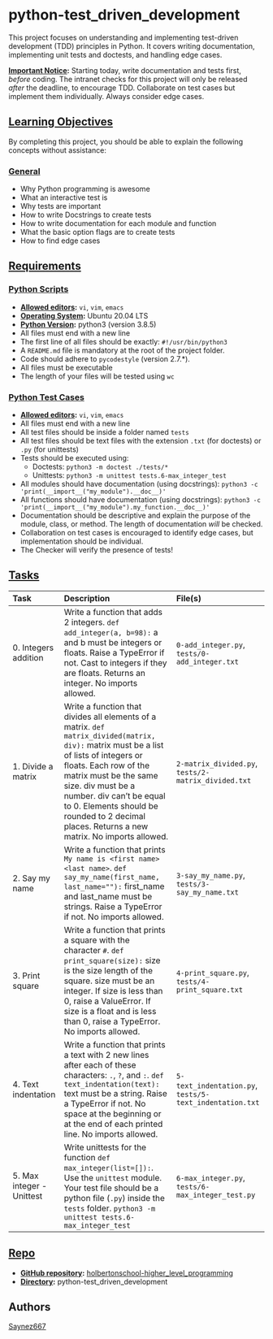 # python-test_driven_development

This project focuses on understanding and implementing test-driven development (TDD) principles in Python. It covers writing documentation, implementing unit tests and doctests, and handling edge cases.

**[Important Notice](pplx://action/followup):** Starting today, write documentation and tests first, *before* coding.  The intranet checks for this project will only be released *after* the deadline, to encourage TDD. Collaborate on test cases but implement them individually.  Always consider edge cases.

## [Learning Objectives](pplx://action/followup)

By completing this project, you should be able to explain the following concepts without assistance:

### [General](pplx://action/followup)

*   Why Python programming is awesome
*   What an interactive test is
*   Why tests are important
*   How to write Docstrings to create tests
*   How to write documentation for each module and function
*   What the basic option flags are to create tests
*   How to find edge cases

## [Requirements](pplx://action/followup)

### [Python Scripts](pplx://action/followup)

*   **[Allowed editors](pplx://action/followup):** `vi`, `vim`, `emacs`
*   **[Operating System](pplx://action/followup):** Ubuntu 20.04 LTS
*   **[Python Version](pplx://action/followup):** python3 (version 3.8.5)
*   All files must end with a new line
*   The first line of all files should be exactly: `#!/usr/bin/python3`
*   A `README.md` file is mandatory at the root of the project folder.
*   Code should adhere to `pycodestyle` (version 2.7.*).
*   All files must be executable
*   The length of your files will be tested using `wc`

### [Python Test Cases](pplx://action/followup)

*   **[Allowed editors](pplx://action/followup):** `vi`, `vim`, `emacs`
*   All files must end with a new line
*   All test files should be inside a folder named `tests`
*   All test files should be text files with the extension `.txt` (for doctests) or `.py` (for unittests)
*   Tests should be executed using:
    *   Doctests: `python3 -m doctest ./tests/*`
    *   Unittests: `python3 -m unittest tests.6-max_integer_test`
*   All modules should have documentation (using docstrings): `python3 -c 'print(__import__("my_module").__doc__)'`
*   All functions should have documentation (using docstrings): `python3 -c 'print(__import__("my_module").my_function.__doc__)'`
*   Documentation should be descriptive and explain the purpose of the module, class, or method.  The length of documentation *will* be checked.
*   Collaboration on test cases is encouraged to identify edge cases, but implementation should be individual.
*   The Checker will verify the presence of tests!

## [Tasks](pplx://action/followup)

| Task                                                          | Description                                                                                                                                                                                                                           | File(s)                                  |
| :------------------------------------------------------------ | :------------------------------------------------------------------------------------------------------------------------------------------------------------------------------------------------------------------------------------ | :--------------------------------------- |
| 0\. Integers addition                                         | Write a function that adds 2 integers. `def add_integer(a, b=98):` a and b must be integers or floats.  Raise a TypeError if not. Cast to integers if they are floats.  Returns an integer. No imports allowed.                 | `0-add_integer.py`, `tests/0-add_integer.txt` |
| 1\. Divide a matrix                                           | Write a function that divides all elements of a matrix. `def matrix_divided(matrix, div):` matrix must be a list of lists of integers or floats. Each row of the matrix must be the same size. div must be a number.  div can’t be equal to 0.  Elements should be rounded to 2 decimal places. Returns a new matrix. No imports allowed.                                                                                                                                                              | `2-matrix_divided.py`, `tests/2-matrix_divided.txt`|
| 2\. Say my name                                               | Write a function that prints `My name is <first name> <last name>`. `def say_my_name(first_name, last_name=""):` first\_name and last\_name must be strings. Raise a TypeError if not. No imports allowed.                                                                                                                                                                 | `3-say_my_name.py`, `tests/3-say_my_name.txt`|
| 3\. Print square                                              | Write a function that prints a square with the character `#`. `def print_square(size):` size is the size length of the square. size must be an integer. If size is less than 0, raise a ValueError. If size is a float and is less than 0, raise a TypeError. No imports allowed.                                                                                                                                                          | `4-print_square.py`, `tests/4-print_square.txt` |
| 4\. Text indentation                                          | Write a function that prints a text with 2 new lines after each of these characters: `.`, `?`, and `:`. `def text_indentation(text):` text must be a string. Raise a TypeError if not. No space at the beginning or at the end of each printed line. No imports allowed.                                                                                                                                    | `5-text_indentation.py`, `tests/5-text_indentation.txt` |
| 5\. Max integer - Unittest                                    | Write unittests for the function `def max_integer(list=[]):`.  Use the `unittest` module. Your test file should be a python file (`.py`) inside the `tests` folder.  `python3 -m unittest tests.6-max_integer_test`                                                                                                                                                                     | `6-max_integer.py`, `tests/6-max_integer_test.py` |

## [Repo](pplx://action/followup)

*   **[GitHub repository](pplx://action/followup):** [holbertonschool-higher\_level\_programming](https://github.com/holbertonschool/holbertonschool-higher_level_programming)
*   **[Directory](pplx://action/followup):** python-test\_driven\_development

## Authors
[Saynez667](https://github.com/Saynez667)
